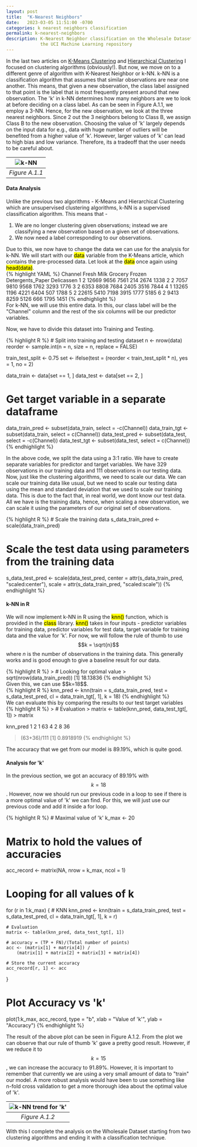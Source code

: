 ```yaml
---
layout: post
title:  "K-Nearest Neighbors"
date:   2023-03-05 11:51:00 -0700
categories: k nearest neighbors classification
permalink: k-nearest-neighbors
description: K-Nearest Neighbor classification on the Wholesale Dataset from 
             the UCI Machine Learning repository
---
```


In the last two articles on 
[K-Means Clustering](https://subclassy.github.io/kmeans-clustering) and 
[Hierarchical Clustering](https://subclassy.github.io/hierarchical-clustering) 
I focused on clustering algorithms (obviously!). But now, we move on to a 
different genre of algorithm with K-Nearest Neighbor or 
k-NN. k-NN is a classification algorithm that assumes that similar observations
are near one another. This means, that given a new observation, the class label
assigned to that point is the label that is most frequently present around that
new observation. The 'k' in k-NN determines how many neighbors are we to look at
before deciding on a class label. As can be seen in Figure A.1.1, we employ a 
3-NN. Hence, for the new observation, we look at the three nearest neighbors. 
Since 2 out the 3 neighbors belong to Class B, we assign Class B to the new 
observation. Choosing the value of 'k' largely depends on the input data for 
e.g., data with huge number of outliers will be benefited from a higher value 
of 'k'. However, larger values of 'k' can lead to high bias and low variance. 
Therefore, its a tradeoff that the user needs to be careful about.

| ![k-NN](../assets/images/knn/knn-ibm.png "Figure A.1.1") | 
|:--:| 
| *Figure A.1.1* |

#### Data Analysis
Unlike the previous two algorithms - K-Means and Hierarchical Clustering 
which are unsupervised clustering algorithms, k-NN is a supervised 
classification algorithm. This means that -
<ol>
  <li> We are no longer clustering given observations; instead we are classifying
  a new observation based on a given set of observations. </li>
  <li> We now need a label corresponding to our observations. </li>
</ol>
Due to this, we now have to change the data we can use for the analysis for k-NN.
We will start with our <mark>data</mark> variable from the K-Means article, which contains
the pre-processed data. Let look at the <mark>data</mark> once again using <mark>head(data)</mark>.

<div class="overflow-table">
{% highlight YAML %}
  Channel Fresh Milk Grocery Frozen Detergents_Paper Delicassen
1       2 12669 9656    7561    214             2674       1338
2       2  7057 9810    9568   1762             3293       1776
3       2  6353 8808    7684   2405             3516       7844
4       1 13265 1196    4221   6404              507       1788
5       2 22615 5410    7198   3915             1777       5185
6       2  9413 8259    5126    666             1795       1451
{% endhighlight %}
</div>
For k-NN, we will use this entire data. In this, our class label will be the
"Channel" column and the rest of the six columns will be our predictor variables.


Now, we have to divide this dataset into Training and Testing.

<div class="overflow-table custom-highlight">
{% highlight R %}
# Split into training and testing dataset
n <- nrow(data)
reorder <- sample.int(n = n, size = n, replace = FALSE)

train_test_split <- 0.75
set <- ifelse(test = (reorder < train_test_split * n), yes = 1, no = 2)

data_train <- data[set == 1, ]
data_test <- data[set == 2, ]

# Get target variable in a separate dataframe
data_train_pred <- subset(data_train, select = -c(Channel))
data_train_tgt <- subset(data_train, select = c(Channel))
data_test_pred <- subset(data_test, select = -c(Channel))
data_test_tgt <- subset(data_test, select = c(Channel))
{% endhighlight %}
</div>

In the above code, we split the data using a 3:1 ratio. We have to create separate
variables for predictor and target variables. We have 329 observations
in our training data and 111 observations in our testing data. Now, just like
the clustering algorithms, we need to scale our data. We can scale our training 
data like usual, but we need to scale our testing data using the mean and 
standard deviation that we used to scale our training data. This is due to the fact that, in 
real world, we dont know our test data. All we have is the training data, hence,
when scaling a new observation, we can scale it using the parameters of our 
original set of observations.

<div class="overflow-table custom-highlight">
{% highlight R %}
# Scale the training data
s_data_train_pred <- scale(data_train_pred)

# Scale the test data using parameters from the training data
s_data_test_pred <- scale(data_test_pred,
                        center = attr(s_data_train_pred, 
                                        "scaled:center"),
                        scale = attr(s_data_train_pred, 
                                        "scaled:scale"))
{% endhighlight %}
</div>

#### k-NN in R
We will now implement k-NN in R using the <mark>knn()</mark> function, which is 
provided in the <mark>class</mark> library. <mark>knn()</mark> takes in four inputs - 
predictor variables for training data, predictor variables for test data, target
variable for training data and the value for 'k'. For now, we will follow the 
rule of thumb to use $$k = \sqrt{n}$$ where *n* is the number of observations in the
training data. This generally works and is good enough to give a baseline result
for our data.
<div class="overflow-table">
{% highlight R %}
> # Looking for optimal value
> sqrt(nrow(data_train_pred))
[1] 18.13836
{% endhighlight %}
</div>
Given this, we can use $$k=18$$.
<div class="overflow-table custom-highlight">
{% highlight R %}
knn_pred <- knn(train = s_data_train_pred,
                test = s_data_test_pred,
                cl = data_train_tgt[, 1],
                k = 18)
{% endhighlight %}
</div>
We can evaluate this by comparing the results to our test target variables
<div class="overflow-table  ">
{% highlight R %}
> # Evaluation
> matrix <- table(knn_pred, data_test_tgt[, 1])
> matrix

knn_pred  1  2
        1 63  4
        2  8 36
> (63+36)/111
[1] 0.8918919
{% endhighlight %}
</div>
The accuracy that we get from our model is 89.19%, which is quite good.

#### Analysis for 'k'
In the previous section, we got an accuracy of 89.19% with $$k=18$$. However, now we should
run our previous code in a loop to see if there is a more optimal value of 'k'
we can find. For this, we will just use our previous code and add it inside a for loop.
<div class="overflow-table custom-highlight">
{% highlight R %}
# Maximal value of 'k'
k_max <- 20

# Matrix to hold the values of accuracies
acc_record <- matrix(NA, nrow = k_max, ncol = 1)

# Looping for all values of k
for (r in 1:k_max) {
    # KNN
    knn_pred <- knn(train = s_data_train_pred,
                    test = s_data_test_pred,
                    cl = data_train_tgt[, 1],
                    k = r)

    # Evaluation
    matrix <- table(knn_pred, data_test_tgt[, 1])

    # accuracy = (TP + FN)/(Total number of points)
    acc <- (matrix[1] + matrix[4]) /
        (matrix[1] + matrix[2] + matrix[3] + matrix[4])

    # Store the current accuracy
    acc_record[r, 1] <- acc
}

# Plot Accuracy vs 'k'
plot(1:k_max, acc_record, type = "b",
    xlab = "Value of 'k'",
    ylab = "Accuracy") 
{% endhighlight %}
</div>

The result of the above plot can be seen in Figure A.1.2. From the plot we can
observe that our rule of thumb 'k' gave a pretty good result. However, if we reduce it to
$$k=15$$, we can increase the accuracy to 91.89%. However, it is important to 
remember that currently we are using a very small amount of data to "train" 
our model. A more robust analysis would have been to use something like n-fold
cross validation to get a more thorough idea about the optimal value of 'k'.

| ![k-NN trend for 'k'](../assets/images/knn/knn_accuracy.png "Figure A.1.2") | 
|:--:| 
| *Figure A.1.2* |

With this I complete the analysis on the Wholesale Dataset starting from two 
clustering algorithms and ending it with a classification technique.